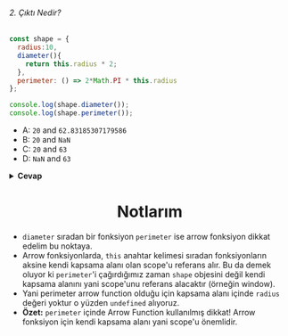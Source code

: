 ###### 2. Çıktı Nedir?

```javascript
const shape = {
  radius:10,
  diameter(){
    return this.radius * 2;
  },
  perimeter: () => 2*Math.PI * this.radius
};

console.log(shape.diameter());
console.log(shape.perimeter());
```

- A: `20` and `62.83185307179586`
- B: `20` and `NaN`
- C: `20` and `63`
- D: `NaN` and `63`

<details><summary><b>Cevap</b></summary>
<p>

#### Cevap: B

###### <a href="#">Sorunun çözüm videosu için tıkla.</a>

</p>
</details>

<h1 align="center">Notlarım</h1>


- `diameter` sıradan bir fonksiyon `perimeter` ise arrow fonksiyon dikkat edelim bu noktaya.
- Arrow fonksiyonlarda, `this` anahtar kelimesi sıradan fonksiyonların aksine kendi kapsama alanı olan scope'u referans alır. Bu da demek oluyor ki `perimeter`'i çağırdığımız zaman `shape` objesini değil kendi kapsama alanını yani scope'unu referans alacaktır (örneğin window).
- Yani perimeter arrow function olduğu için kapsama alanı içinde `radius` değeri yoktur o yüzden `undefined` alıyoruz.
- <b>Özet:</b> `perimeter` içinde Arrow Function kullanılmış dikkat! Arrow fonksiyon için kendi kapsama alanı yani scope'u önemlidir.